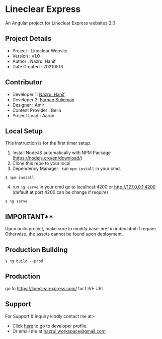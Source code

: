 Lineclear Express 
=================

An Angular project for Lineclear Express websites 2.0

## Project Details
- Project : Lineclear Website 
- Version : v1.0
- Author : Nazrul Hanif
- Date Created : 20210516

## Contributor

- Developer 1: [Nazrul Hanif](https://github.com/lordnaz)
- Developer 2: [Farhan Sulieman](https://github.com/paanconz)
- Designer : Amir 
- Content Provider : Bella
- Project Lead : Aaron


## Local Setup

This Instruction is for the first timer setup.

1. Install NodeJS automatically with NPM Package (https://nodejs.org/en/download/)
2. Clone this repo to your local
3. Dependency Manager : run `npm install` in your cmd. 
```
$ npm install
```
4. run `ng serve` in your cmd go to localhost:4200 or http://127.0.0.1:4200 (default at port 4200 can be change if require)
```
$ ng serve
```

## IMPORTANT**
Upon build project, make sure to modify base-href in index.html if require. Otherwise, the assets cannot be found upon deployment.

## Production Building

```
$ ng build --prod
```

## Production 
go to https://lineclearexpress.com/ for LIVE URL


## Support 

For Support & Inquiry kindly contact me at:-

- Click [here](https://github.com/lordnaz) to go to developer profile.
- Or email me at nazrul.workspace@gmail.com